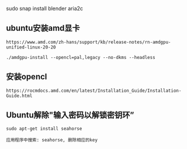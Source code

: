 

sudo snap install blender aria2c


## ubuntu安装amd显卡

	https://www.amd.com/zh-hans/support/kb/release-notes/rn-amdgpu-unified-linux-20-20

	./amdgpu-install --opencl=pal,legacy --no-dkms --headless

## 安装opencl

	https://rocmdocs.amd.com/en/latest/Installation_Guide/Installation-Guide.html

## Ubuntu解除"输入密码以解锁密钥环”

	sudo apt-get install seahorse

	应用程序中搜索: seahorse, 删除相应的key
